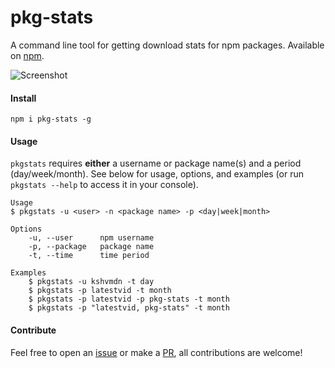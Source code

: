 # pkg-stats
A command line tool for getting download stats for npm packages. Available on [npm](https://www.npmjs.com/package/pkg-stats).

![Screenshot](http://i.imgur.com/hPTia8j.png)

#### Install

```
npm i pkg-stats -g
```

#### Usage

`pkgstats` requires __either__ a username or package name(s) and a period (day/week/month).  See below for usage, options, and examples (or run `pkgstats --help` to access it in your console).

```
Usage
$ pkgstats -u <user> -n <package name> -p <day|week|month>

Options
    -u, --user      npm username
    -p, --package   package name
    -t, --time      time period

Examples
    $ pkgstats -u kshvmdn -t day
    $ pkgstats -p latestvid -t month
    $ pkgstats -p latestvid -p pkg-stats -t month
    $ pkgstats -p "latestvid, pkg-stats" -t month
```

#### Contribute

Feel free to open an [issue](https://github.com/kshvmdn/pkg-stats/issues) or make a [PR](https://github.com/kshvmdn/pkg-stats/pulls), all contributions are welcome!
